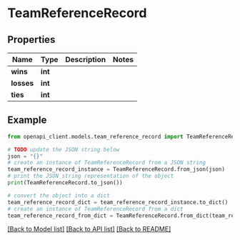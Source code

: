 # TeamReferenceRecord


## Properties

Name | Type | Description | Notes
------------ | ------------- | ------------- | -------------
**wins** | **int** |  | 
**losses** | **int** |  | 
**ties** | **int** |  | 

## Example

```python
from openapi_client.models.team_reference_record import TeamReferenceRecord

# TODO update the JSON string below
json = "{}"
# create an instance of TeamReferenceRecord from a JSON string
team_reference_record_instance = TeamReferenceRecord.from_json(json)
# print the JSON string representation of the object
print(TeamReferenceRecord.to_json())

# convert the object into a dict
team_reference_record_dict = team_reference_record_instance.to_dict()
# create an instance of TeamReferenceRecord from a dict
team_reference_record_from_dict = TeamReferenceRecord.from_dict(team_reference_record_dict)
```
[[Back to Model list]](../README.md#documentation-for-models) [[Back to API list]](../README.md#documentation-for-api-endpoints) [[Back to README]](../README.md)


